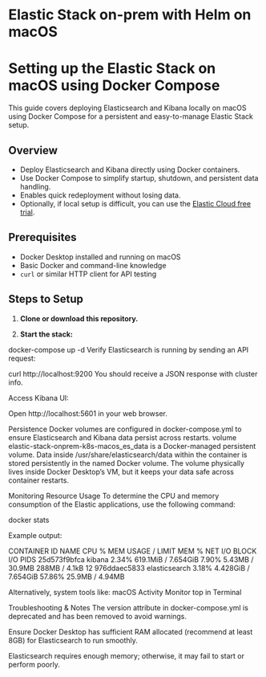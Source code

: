 # Elastic Stack on-prem with Helm on macOS

# Setting up the Elastic Stack on macOS using Docker Compose

This guide covers deploying Elasticsearch and Kibana locally on macOS using Docker Compose for a persistent and easy-to-manage Elastic Stack setup.

## Overview

- Deploy Elasticsearch and Kibana directly using Docker containers.
- Use Docker Compose to simplify startup, shutdown, and persistent data handling.
- Enables quick redeployment without losing data.
- Optionally, if local setup is difficult, you can use the [Elastic Cloud free trial](https://cloud.elastic.co).

## Prerequisites

- Docker Desktop installed and running on macOS
- Basic Docker and command-line knowledge
- `curl` or similar HTTP client for API testing

## Steps to Setup

1. **Clone or download this repository.**

2. **Start the stack:**

docker-compose up -d
Verify Elasticsearch is running by sending an API request:

curl http://localhost:9200
You should receive a JSON response with cluster info.

Access Kibana UI:

Open http://localhost:5601 in your web browser.

Persistence
Docker volumes are configured in docker-compose.yml to ensure Elasticsearch and Kibana data persist across restarts.
volume elastic-stack-onprem-k8s-macos_es_data is a Docker-managed persistent volume.
Data inside /usr/share/elasticsearch/data within the container is stored persistently in the named Docker volume.
The volume physically lives inside Docker Desktop’s VM, but it keeps your data safe across container restarts.

Monitoring Resource Usage
To determine the CPU and memory consumption of the Elastic applications, use the following command:


docker stats

Example output:


CONTAINER ID   NAME          CPU %     MEM USAGE / LIMIT     MEM %     NET I/O           BLOCK I/O        PIDS
25d573f9bfca   kibana        2.34%     619.1MiB / 7.654GiB   7.90%     5.43MB / 30.9MB   288MB / 4.1kB    12
976ddaec5833   elasticsearch 3.18%     4.428GiB / 7.654GiB   57.86%    25.9MB / 4.94MB  
 
Alternatively, system tools like:
macOS Activity Monitor top in Terminal


Troubleshooting & Notes
The version attribute in docker-compose.yml is deprecated and has been removed to avoid warnings.

Ensure Docker Desktop has sufficient RAM allocated (recommend at least 8GB) for Elasticsearch to run smoothly.

Elasticsearch requires enough memory; otherwise, it may fail to start or perform poorly.
